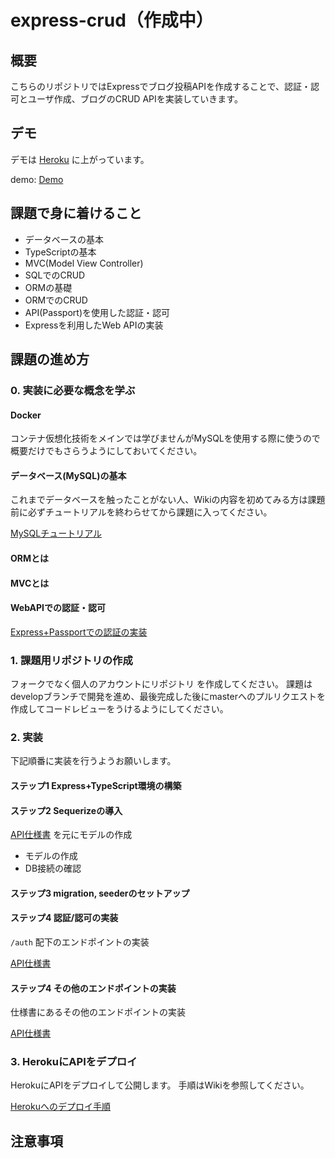 # express-crud（作成中）

## 概要

こちらのリポジトリではExpressでブログ投稿APIを作成することで、認証・認可とユーザ作成、ブログのCRUD APIを実装していきます。

## デモ

デモは [Heroku](https://www.heroku.com) に上がっています。

demo: [Demo](https://express-crud-sample.herokuapp.com/)

## 課題で身に着けること

- データベースの基本
- TypeScriptの基本
- MVC(Model View Controller)
- SQLでのCRUD
- ORMの基礎
- ORMでのCRUD
- API(Passport)を使用した認証・認可
- Expressを利用したWeb APIの実装

## 課題の進め方

### 0. 実装に必要な概念を学ぶ

#### Docker

コンテナ仮想化技術をメインでは学びませんがMySQLを使用する際に使うので概要だけでもさらうようにしておいてください。

#### データベース(MySQL)の基本

これまでデータベースを触ったことがない人、Wikiの内容を初めてみる方は課題前に必ずチュートリアルを終わらせてから課題に入ってください。

[MySQLチュートリアル](https://github.com/version-1/express-crud/wiki/MySQL%E3%83%81%E3%83%A5%E3%83%BC%E3%83%88%E3%83%AA%E3%82%A2%E3%83%AB)

#### ORMとは

#### MVCとは

#### WebAPIでの認証・認可

[Express+Passportでの認証の実装]()

### 1. 課題用リポジトリの作成

フォークでなく個人のアカウントにリポジトリ を作成してください。
課題はdevelopブランチで開発を進め、最後完成した後にmasterへのプルリクエストを作成してコードレビューをうけるようにしてください。


### 2. 実装

下記順番に実装を行うようお願いします。

#### ステップ1 Express+TypeScript環境の構築

#### ステップ2 Sequerizeの導入

[API仕様書](https://github.com/version-1/express-crud/wiki/API%E4%BB%95%E6%A7%98%E6%9B%B8) を元にモデルの作成

- モデルの作成
- DB接続の確認

#### ステップ3 migration, seederのセットアップ

#### ステップ4 認証/認可の実装

`/auth` 配下のエンドポイントの実装

[API仕様書](https://github.com/version-1/express-crud/wiki/API%E4%BB%95%E6%A7%98%E6%9B%B8)


#### ステップ4 その他のエンドポイントの実装

仕様書にあるその他のエンドポイントの実装

[API仕様書](https://github.com/version-1/express-crud/wiki/API%E4%BB%95%E6%A7%98%E6%9B%B8)

### 3. HerokuにAPIをデプロイ

HerokuにAPIをデプロイして公開します。
手順はWikiを参照してください。

[Herokuへのデプロイ手順](https://github.com/version-1/express-crud/wiki/Heroku%E3%81%B8%E3%81%AE%E3%83%87%E3%83%97%E3%83%AD%E3%82%A4)

## 注意事項
